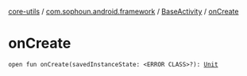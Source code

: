 [core-utils](../../index.md) / [com.sophoun.android.framework](../index.md) / [BaseActivity](index.md) / [onCreate](./on-create.md)

# onCreate

`open fun onCreate(savedInstanceState: <ERROR CLASS>?): `[`Unit`](https://kotlinlang.org/api/latest/jvm/stdlib/kotlin/-unit/index.html)